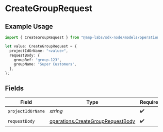 # CreateGroupRequest

## Example Usage

```typescript
import { CreateGroupRequest } from "@amp-labs/sdk-node/models/operations";

let value: CreateGroupRequest = {
  projectIdOrName: "<value>",
  requestBody: {
    groupRef: "group-123",
    groupName: "Super Customers",
  },
};
```

## Fields

| Field                                                                                  | Type                                                                                   | Required                                                                               | Description                                                                            |
| -------------------------------------------------------------------------------------- | -------------------------------------------------------------------------------------- | -------------------------------------------------------------------------------------- | -------------------------------------------------------------------------------------- |
| `projectIdOrName`                                                                      | *string*                                                                               | :heavy_check_mark:                                                                     | N/A                                                                                    |
| `requestBody`                                                                          | [operations.CreateGroupRequestBody](../../models/operations/creategrouprequestbody.md) | :heavy_check_mark:                                                                     | N/A                                                                                    |